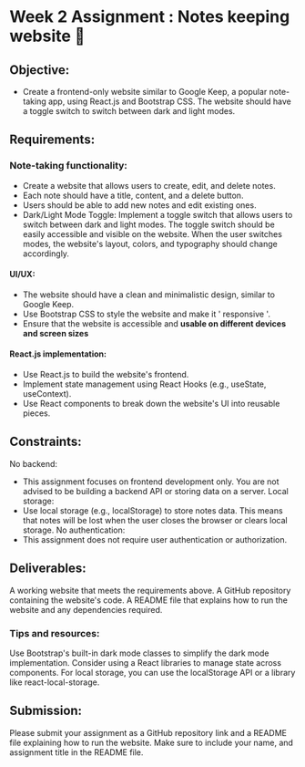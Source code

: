 # Week 2 Assignment : Notes keeping website 📝

## Objective:
- Create a frontend-only website similar to Google Keep, a popular note-taking app, using React.js and Bootstrap CSS. The website should have a toggle switch to switch between dark and light modes.

## Requirements:

### Note-taking functionality:
- Create a website that allows users to create, edit, and delete notes.
- Each note should have a title, content, and a delete button.
- Users should be able to add new notes and edit existing ones.
- Dark/Light Mode Toggle:
Implement a toggle switch that allows users to switch between dark and light modes.
The toggle switch should be easily accessible and visible on the website.
When the user switches modes, the website's layout, colors, and typography should change accordingly.

#### UI/UX:
- The website should have a clean and minimalistic design, similar to Google Keep.
- Use Bootstrap CSS to style the website and make it ' responsive '.
- Ensure that the website is accessible and **usable on different devices and screen sizes**

#### React.js implementation:
- Use React.js to build the website's frontend.
- Implement state management using React Hooks (e.g., useState, useContext).
- Use React components to break down the website's UI into reusable pieces.

## Constraints:
No backend:
- This assignment focuses on frontend development only. You are not advised to be building a backend API or storing data on a server.
Local storage:
- Use local storage (e.g., localStorage) to store notes data. This means that notes will be lost when the user closes the browser or clears local storage.
No authentication:
- This assignment does not require user authentication or authorization.

## Deliverables:
A working website that meets the requirements above.
A GitHub repository containing the website's code.
A README file that explains how to run the website and any dependencies required.

### Tips and resources:
Use Bootstrap's built-in dark mode classes to simplify the dark mode implementation.
Consider using a React libraries to manage state across components.
For local storage, you can use the localStorage API or a library like react-local-storage.

## Submission:
Please submit your assignment as a GitHub repository link and a README file explaining how to run the website. Make sure to include your name, and assignment title in the README file.

